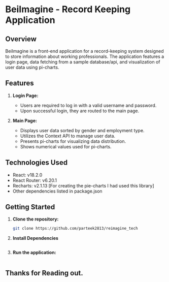 # BeiImagine - Record Keeping Application

## Overview

BeiImagine is a front-end application for a record-keeping system designed to store information about working professionals. The application features a login page, data fetching from a sample database/api, and visualization of user data using pi-charts.

## Features

1. **Login Page:**

   - Users are required to log in with a valid username and password.
   - Upon successful login, they are routed to the main page.

2. **Main Page:**
   - Displays user data sorted by gender and employment type.
   - Utilizes the Context API to manage user data.
   - Presents pi-charts for visualizing data distribution.
   - Shows numerical values used for pi-charts.

## Technologies Used

- React: v18.2.0
- React Router: v6.20.1
- Recharts: v2.1.13 [For creating the pie-charts I had used this library]
- Other dependencies listed in package.json

## Getting Started

1. **Clone the repository:**

   ```bash
   git clone https://github.com/parteek2813/reimagine_tech
   ```

2. **Install Dependencies**

   ```npm install

   ```

3. **Run the application:**

   ```npm run start

   ```

## Thanks for Reading out.
